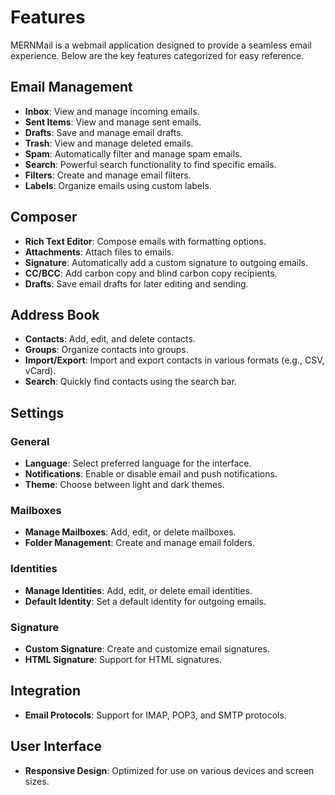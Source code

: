 # Features

MERNMail is a webmail application designed to provide a seamless email experience. Below are the key features categorized for easy reference.

## Email Management

- **Inbox**: View and manage incoming emails.
- **Sent Items**: View and manage sent emails.
- **Drafts**: Save and manage email drafts.
- **Trash**: View and manage deleted emails.
- **Spam**: Automatically filter and manage spam emails.
- **Search**: Powerful search functionality to find specific emails.
- **Filters**: Create and manage email filters.
- **Labels**: Organize emails using custom labels.

## Composer

- **Rich Text Editor**: Compose emails with formatting options.
- **Attachments**: Attach files to emails.
- **Signature**: Automatically add a custom signature to outgoing emails.
- **CC/BCC**: Add carbon copy and blind carbon copy recipients.
- **Drafts**: Save email drafts for later editing and sending.

## Address Book

- **Contacts**: Add, edit, and delete contacts.
- **Groups**: Organize contacts into groups.
- **Import/Export**: Import and export contacts in various formats (e.g., CSV, vCard).
- **Search**: Quickly find contacts using the search bar.

## Settings

### General

- **Language**: Select preferred language for the interface.
- **Notifications**: Enable or disable email and push notifications.
- **Theme**: Choose between light and dark themes.

### Mailboxes

- **Manage Mailboxes**: Add, edit, or delete mailboxes.
- **Folder Management**: Create and manage email folders.

### Identities

- **Manage Identities**: Add, edit, or delete email identities.
- **Default Identity**: Set a default identity for outgoing emails.

### Signature

- **Custom Signature**: Create and customize email signatures.
- **HTML Signature**: Support for HTML signatures.

## Integration

- **Email Protocols**: Support for IMAP, POP3, and SMTP protocols.

## User Interface

- **Responsive Design**: Optimized for use on various devices and screen sizes.